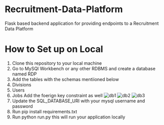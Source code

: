 # Recruitment-Data-Platform
Flask based backend application for providing endpoints to a Recruitment Data Platform

# How to Set up on Local
1. Clone this repository to your local machine
2. Go to MySQl Workbench or any other RDBMS and create a database named RDP
3. Add the tables with the schemas mentiioned below
  1. Divisions
  2. Users
  3. Jobs
  Add the foerign key constraint as well
![db1](https://user-images.githubusercontent.com/64360092/216998736-8b7fd877-da9e-4b23-937a-2bf1a5a7be2f.png)
![db2](https://user-images.githubusercontent.com/64360092/216998747-c8395d16-d137-4a59-bbfb-1ee491426a9c.png)
![db3](https://user-images.githubusercontent.com/64360092/216998758-6fac84aa-b7fd-49ca-962c-57470228bf26.png)
7. Update the SQL_DATABASE_URI with your mysql username and password
5. Run pip install requirements.txt
6. Run python run.py this will run your application locally

